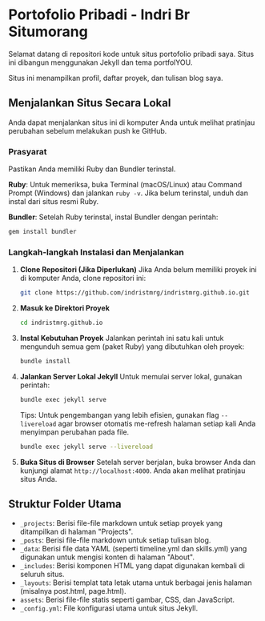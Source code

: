 # Portofolio Pribadi - Indri Br Situmorang

Selamat datang di repositori kode untuk situs portofolio pribadi saya. Situs ini dibangun menggunakan Jekyll dan tema portfolYOU.

Situs ini menampilkan profil, daftar proyek, dan tulisan blog saya.


## Menjalankan Situs Secara Lokal

Anda dapat menjalankan situs ini di komputer Anda untuk melihat pratinjau perubahan sebelum melakukan push ke GitHub.

### Prasyarat

Pastikan Anda memiliki Ruby dan Bundler terinstal.

**Ruby**: Untuk memeriksa, buka Terminal (macOS/Linux) atau Command Prompt (Windows) dan jalankan `ruby -v`. Jika belum terinstal, unduh dan instal dari situs resmi Ruby.

**Bundler**: Setelah Ruby terinstal, instal Bundler dengan perintah:

```bash
gem install bundler
```

### Langkah-langkah Instalasi dan Menjalankan

1. **Clone Repositori (Jika Diperlukan)**
   Jika Anda belum memiliki proyek ini di komputer Anda, clone repositori ini:
   ```bash
   git clone https://github.com/indristmrg/indristmrg.github.io.git
   ```

2. **Masuk ke Direktori Proyek**
   ```bash
   cd indristmrg.github.io
   ```

3. **Instal Kebutuhan Proyek**
   Jalankan perintah ini satu kali untuk mengunduh semua gem (paket Ruby) yang dibutuhkan oleh proyek:
   ```bash
   bundle install
   ```

4. **Jalankan Server Lokal Jekyll**
   Untuk memulai server lokal, gunakan perintah:
   ```bash
   bundle exec jekyll serve
   ```
   
   Tips: Untuk pengembangan yang lebih efisien, gunakan flag `--livereload` agar browser otomatis me-refresh halaman setiap kali Anda menyimpan perubahan pada file.
   ```bash
   bundle exec jekyll serve --livereload
   ```

5. **Buka Situs di Browser**
   Setelah server berjalan, buka browser Anda dan kunjungi alamat `http://localhost:4000`. Anda akan melihat pratinjau situs Anda.

## Struktur Folder Utama

- `_projects`: Berisi file-file markdown untuk setiap proyek yang ditampilkan di halaman "Projects".
- `_posts`: Berisi file-file markdown untuk setiap tulisan blog.
- `_data`: Berisi file data YAML (seperti timeline.yml dan skills.yml) yang digunakan untuk mengisi konten di halaman "About".
- `_includes`: Berisi komponen HTML yang dapat digunakan kembali di seluruh situs.
- `_layouts`: Berisi templat tata letak utama untuk berbagai jenis halaman (misalnya post.html, page.html).
- `assets`: Berisi file-file statis seperti gambar, CSS, dan JavaScript.
- `_config.yml`: File konfigurasi utama untuk situs Jekyll.